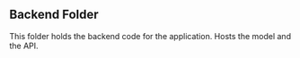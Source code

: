 ## Backend Folder
This folder holds the backend code for the application.
Hosts the model and the API.

